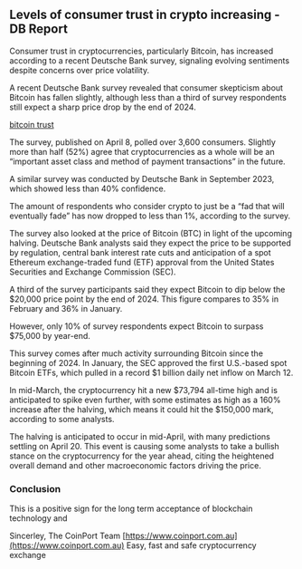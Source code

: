 ## Levels of consumer trust in crypto increasing - DB Report

Consumer trust in cryptocurrencies, particularly Bitcoin, has increased according to a recent Deutsche Bank survey, signaling evolving sentiments despite concerns over price volatility.


A recent Deutsche Bank survey revealed that consumer skepticism about Bitcoin has fallen slightly, although less than a third of survey respondents still expect a sharp price drop by the end of 2024.

[bitcoin trust](./bitcoin_trust.png)

The survey, published on April 8, polled over 3,600 consumers. Slightly more than half (52%) agree that cryptocurrencies as a whole will be an “important asset class and method of payment transactions” in the future.

A similar survey was conducted by Deutsche Bank in September 2023, which showed less than 40% confidence.

The amount of respondents who consider crypto to just be a “fad that will eventually fade” has now dropped to less than 1%, according to the survey.

The survey also looked at the price of Bitcoin (BTC) in light of the upcoming halving. Deutsche Bank analysts said they expect the price to be supported by regulation, central bank interest rate cuts and anticipation of a spot Ethereum exchange-traded fund (ETF) approval from the United States Securities and Exchange Commission (SEC).

A third of the survey participants said they expect Bitcoin to dip below the $20,000 price point by the end of 2024. This figure compares to 35% in February and 36% in January.

However, only 10% of survey respondents expect Bitcoin to surpass $75,000 by year-end.

This survey comes after much activity surrounding Bitcoin since the beginning of 2024. In January, the SEC approved the first U.S.-based spot Bitcoin ETFs, which pulled in a record $1 billion daily net inflow on March 12.

In mid-March, the cryptocurrency hit a new $73,794 all-time high and is anticipated to spike even further, with some estimates as high as a 160% increase after the halving, which means it could hit the $150,000 mark, according to some analysts.

The halving is anticipated to occur in mid-April, with many predictions settling on April 20. This event is causing some analysts to take a bullish stance on the cryptocurrency for the year ahead, citing the heightened overall demand and other macroeconomic factors driving the price.

### Conclusion

This is a positive sign for the long term acceptance of blockchain technology and

Sincerley,
The CoinPort Team
[https://www.coinport.com.au](https://www.coinport.com.au)
Easy, fast and safe cryptocurrency exchange
